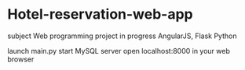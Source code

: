 # Hotel-reservation-web-app
subject Web programming
project in progress
AngularJS, Flask Python

launch main.py
start MySQL server
open localhost:8000 in your web browser
